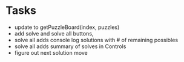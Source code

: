 # Tasks
- update to getPuzzleBoard(index, puzzles)
- add solve and solve all buttons, 
- solve all adds console log solutions with # of remaining possibles
- solve all adds summary of solves in Controls
- figure out next solution move
